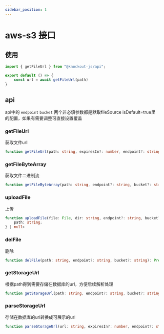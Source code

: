 ```yaml
---
sidebar_position: 1
---
```


# aws-s3 接口

## 使用

```ts title=xxx.ts
import { getFileUrl } from "@knockout-js/api";

export default () => {
    const url = await getFileUrl(path)
}

```

## api

api中的 `endpoint` `bucket` 两个非必填参数都是默取fileSource isDefault=true里的配置，如果有需要调整可直接设置覆盖

### getFileUrl

获取文件url

```ts
function getFileUrl(path: string, expiresIn?: number, endpoint?: string, bucket?: string): Promise<string | undefined>
```

### getFileByteArray

获取文件二进制流

```ts
function getFileByteArray(path: string, endpoint?: string, bucket?: string): Promise<Uint8Array | null>
```

### uploadFile

上传

```ts
function uploadFile(file: File, dir: string, endpoint?: string, bucket?: string): Promise<{
    path: string;
} | null>
```

### delFile

删除

```ts
function delFile(path: string, endpoint?: string, bucket?: string): Promise<true | null>
```


### getStorageUrl

根据path得到需要存储在数据库的url，方便后续解析处理

```ts
function getStorageUrl(path: string, endpoint?: string, bucket?: string): Promise<string | undefined>
```


### parseStorageUrl

存储在数据库的url转换成可展示的url

```ts
function parseStorageUrl(url: string, expiresIn?: number, endpoint?: string, bucket?: string): Promise<string | undefined>
```
